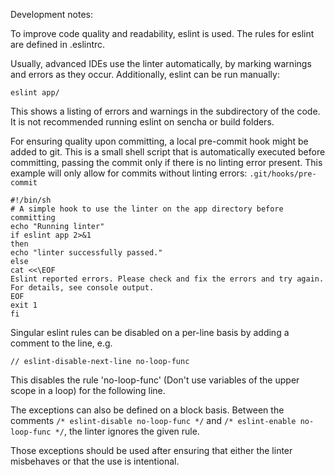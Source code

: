 Development notes:

To improve code quality and readability, eslint is used. The rules for eslint
are defined in .eslintrc.

Usually, advanced IDEs use the linter automatically, by marking warnings and
errors as they occur. Additionally, eslint can be run manually:

`eslint app/`

This shows a listing of errors and warnings in the subdirectory of the code. It
is not recommended running eslint on sencha or build folders.

For ensuring quality upon committing, a local pre-commit hook might be added to
git. This is a small shell script that is automatically executed before
committing, passing the commit only if there is no linting error present.
This example will only allow for commits without linting errors:
`.git/hooks/pre-commit`

    #!/bin/sh
    # A simple hook to use the linter on the app directory before committing
    echo "Running linter"
    if eslint app 2>&1
    then
    echo "linter successfully passed."
    else
    cat <<\EOF
    Eslint reported errors. Please check and fix the errors and try again.
    For details, see console output.
    EOF
    exit 1
    fi

Singular eslint rules can be disabled on a per-line basis by adding a comment
to the line, e.g.

`// eslint-disable-next-line no-loop-func`

This disables the rule 'no-loop-func' (Don't use variables of the upper scope
in a loop) for the following line.

The exceptions can also be defined on a block basis. Between the comments
`/* eslint-disable no-loop-func */` and `/* eslint-enable no-loop-func */`, the
linter ignores the given rule.

Those exceptions should be used after ensuring that either the linter
misbehaves or that the use is intentional.

